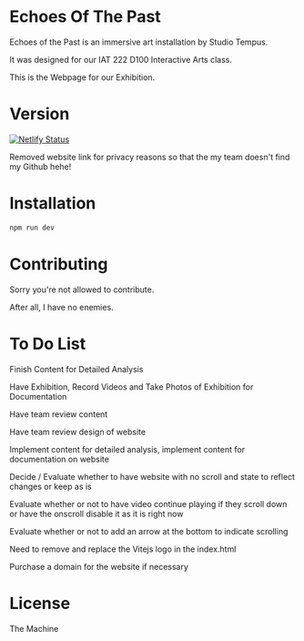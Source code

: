 # Echoes Of The Past

Echoes of the Past is an immersive art installation by Studio Tempus. 

It was designed for our IAT 222 D100 Interactive Arts class.

This is the Webpage for our Exhibition.

# Version

[![Netlify Status](https://api.netlify.com/api/v1/badges/9fce7354-2658-48b4-b976-ba2a5ee949ac/deploy-status)](https://app.netlify.com/sites/enchanting-faun-78c615/deploys)

Removed website link for privacy reasons so that the my team doesn't find my Github hehe!

# Installation
```javascript
npm run dev
```
# Contributing

Sorry you're not allowed to contribute.

After all, I have no enemies.

# To Do List

Finish Content for Detailed Analysis

Have Exhibition, Record Videos and Take Photos of Exhibition for Documentation

Have team review content

Have team review design of website

Implement content for detailed analysis, implement content for documentation on website

Decide / Evaluate whether to have website with no scroll and state to reflect changes or keep as is

Evaluate whether or not to have video continue playing if they scroll down or have the onscroll disable it as it is right now

Evaluate whether or not to add an arrow at the bottom to indicate scrolling

Need to remove and replace the Vitejs logo in the index.html

Purchase a domain for the website if necessary

# License

The Machine
